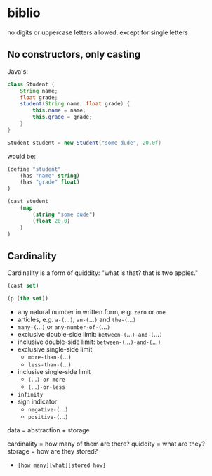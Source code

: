 # biblio

no digits or uppercase letters allowed, except for single letters

## No constructors, only casting

Java's:

```java
class Student {
    String name;
    float grade;
    student(String name, float grade) {
        this.name = name;
        this.grade = grade;
    }
}

Student student = new Student("some dude", 20.0f)
```

would be:

```lisp
(define "student"
    (has "name" string)
    (has "grade" float)
)

(cast student
    (map
        (string "some dude")
        (float 20.0)
    )
)
```

## Cardinality

Cardinality is a form of quiddity: "what is that? that is two apples."

```lisp
(cast set)

(p (the set))
```

- any natural number in written form, e.g. `zero` or `one`
- articles, e.g. `a-(`...`)`, `an-(`...`)` and `the-(`...`)`
- `many-(`...`)` or `any-number-of-(`...`)`
- exclusive double-side limit: `between-(`...`)-and-(`...`)`
- inclusive double-side limit: `between-(`...`)-and-(`...`)`
- exclusive single-side limit
  - `more-than-(`...`)`
  - `less-than-(`...`)`
- inclusive single-side limit
  - `(`...`)-or-more`
  - `(`...`)-or-less`
- `infinity`
- sign indicator
  - `negative-(`...`)`
  - `positive-(`...`)`

data = abstraction + storage

cardinality = how many of them are there?
quiddity = what are they?
storage = how are they stored?

- `[how many][what][stored how]`
